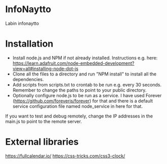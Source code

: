 # InfoNaytto
Labin infonaytto

# Installation
* Install node.js and NPM if not already installed. Instructions e.g. here: https://learn.adafruit.com/node-embedded-development?view=all#installing-node-dot-js
* Clone all the files to a directory and run "NPM install" to install all the dependencies.
* Add scripts from scripts.txt to crontab to be run e.g. every 30 seconds. Remember to change the paths to point to your public directory.
* Optionally configure node.js to be run as a service. I have used Forever (https://github.com/foreverjs/forever) for that and there is a default service configuration file named node_service in here for that.

If you want to test and debug remotely, change the IP addresses in the main.js to point to the remote server.

# External libraries
https://fullcalendar.io/
https://css-tricks.com/css3-clock/

